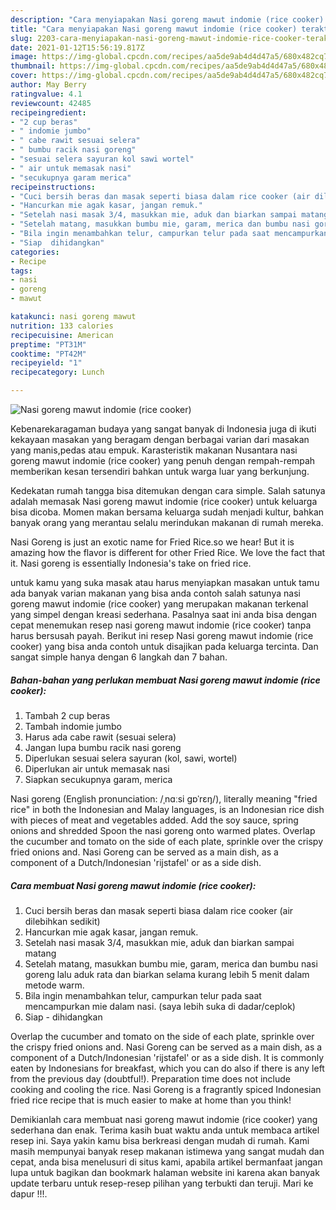 ```yaml
---
description: "Cara menyiapakan Nasi goreng mawut indomie (rice cooker) teraktual"
title: "Cara menyiapakan Nasi goreng mawut indomie (rice cooker) teraktual"
slug: 2203-cara-menyiapakan-nasi-goreng-mawut-indomie-rice-cooker-teraktual
date: 2021-01-12T15:56:19.817Z
image: https://img-global.cpcdn.com/recipes/aa5de9ab4d4d47a5/680x482cq70/nasi-goreng-mawut-indomie-rice-cooker-foto-resep-utama.jpg
thumbnail: https://img-global.cpcdn.com/recipes/aa5de9ab4d4d47a5/680x482cq70/nasi-goreng-mawut-indomie-rice-cooker-foto-resep-utama.jpg
cover: https://img-global.cpcdn.com/recipes/aa5de9ab4d4d47a5/680x482cq70/nasi-goreng-mawut-indomie-rice-cooker-foto-resep-utama.jpg
author: May Berry
ratingvalue: 4.1
reviewcount: 42485
recipeingredient:
- "2 cup beras"
- " indomie jumbo"
- " cabe rawit sesuai selera"
- " bumbu racik nasi goreng"
- "sesuai selera sayuran kol sawi wortel"
- " air untuk memasak nasi"
- "secukupnya garam merica"
recipeinstructions:
- "Cuci bersih beras dan masak seperti biasa dalam rice cooker (air dilebihkan sedikit)"
- "Hancurkan mie agak kasar, jangan remuk."
- "Setelah nasi masak 3/4, masukkan mie, aduk dan biarkan sampai matang"
- "Setelah matang, masukkan bumbu mie, garam, merica dan bumbu nasi goreng lalu aduk rata dan biarkan selama kurang lebih 5 menit dalam metode warm."
- "Bila ingin menambahkan telur, campurkan telur pada saat mencampurkan mie dalam nasi. (saya lebih suka di dadar/ceplok)"
- "Siap  dihidangkan"
categories:
- Recipe
tags:
- nasi
- goreng
- mawut

katakunci: nasi goreng mawut 
nutrition: 133 calories
recipecuisine: American
preptime: "PT31M"
cooktime: "PT42M"
recipeyield: "1"
recipecategory: Lunch

---
```



![Nasi goreng mawut indomie (rice cooker)](https://img-global.cpcdn.com/recipes/aa5de9ab4d4d47a5/680x482cq70/nasi-goreng-mawut-indomie-rice-cooker-foto-resep-utama.jpg)

Kebenarekaragaman budaya yang sangat banyak di Indonesia juga di ikuti kekayaan masakan yang beragam dengan berbagai varian dari masakan yang manis,pedas atau empuk. Karasteristik makanan Nusantara nasi goreng mawut indomie (rice cooker) yang penuh dengan rempah-rempah memberikan kesan tersendiri bahkan untuk warga luar yang berkunjung.


Kedekatan rumah tangga bisa ditemukan dengan cara simple. Salah satunya adalah memasak Nasi goreng mawut indomie (rice cooker) untuk keluarga bisa dicoba. Momen makan bersama keluarga sudah menjadi kultur, bahkan banyak orang yang merantau selalu merindukan makanan di rumah mereka.

Nasi Goreng is just an exotic name for Fried Rice.so we hear! But it is amazing how the flavor is different for other Fried Rice. We love the fact that it. Nasi goreng is essentially Indonesia&#39;s take on fried rice.

untuk kamu yang suka masak atau harus menyiapkan masakan untuk tamu ada banyak varian makanan yang bisa anda contoh salah satunya nasi goreng mawut indomie (rice cooker) yang merupakan makanan terkenal yang simpel dengan kreasi sederhana. Pasalnya saat ini anda bisa dengan cepat menemukan resep nasi goreng mawut indomie (rice cooker) tanpa harus bersusah payah.
Berikut ini resep Nasi goreng mawut indomie (rice cooker) yang bisa anda contoh untuk disajikan pada keluarga tercinta. Dan sangat simple hanya dengan 6 langkah dan 7 bahan.


<!--inarticleads1-->

##### Bahan-bahan yang perlukan membuat Nasi goreng mawut indomie (rice cooker):

1. Tambah 2 cup beras
1. Tambah  indomie jumbo
1. Harus ada  cabe rawit (sesuai selera)
1. Jangan lupa  bumbu racik nasi goreng
1. Diperlukan sesuai selera sayuran (kol, sawi, wortel)
1. Diperlukan  air untuk memasak nasi
1. Siapkan secukupnya garam, merica


Nasi goreng (English pronunciation: /ˌnɑːsi ɡɒˈrɛŋ/), literally meaning &#34;fried rice&#34; in both the Indonesian and Malay languages, is an Indonesian rice dish with pieces of meat and vegetables added. Add the soy sauce, spring onions and shredded Spoon the nasi goreng onto warmed plates. Overlap the cucumber and tomato on the side of each plate, sprinkle over the crispy fried onions and. Nasi Goreng can be served as a main dish, as a component of a Dutch/Indonesian &#39;rijstafel&#39; or as a side dish. 

<!--inarticleads2-->

##### Cara membuat  Nasi goreng mawut indomie (rice cooker):

1. Cuci bersih beras dan masak seperti biasa dalam rice cooker (air dilebihkan sedikit)
1. Hancurkan mie agak kasar, jangan remuk.
1. Setelah nasi masak 3/4, masukkan mie, aduk dan biarkan sampai matang
1. Setelah matang, masukkan bumbu mie, garam, merica dan bumbu nasi goreng lalu aduk rata dan biarkan selama kurang lebih 5 menit dalam metode warm.
1. Bila ingin menambahkan telur, campurkan telur pada saat mencampurkan mie dalam nasi. (saya lebih suka di dadar/ceplok)
1. Siap  - dihidangkan


Overlap the cucumber and tomato on the side of each plate, sprinkle over the crispy fried onions and. Nasi Goreng can be served as a main dish, as a component of a Dutch/Indonesian &#39;rijstafel&#39; or as a side dish. It is commonly eaten by Indonesians for breakfast, which you can do also if there is any left from the previous day (doubtful!). Preparation time does not include cooking and cooling the rice. Nasi Goreng is a fragrantly spiced Indonesian fried rice recipe that is much easier to make at home than you think! 

Demikianlah cara membuat nasi goreng mawut indomie (rice cooker) yang sederhana dan enak. Terima kasih buat waktu anda untuk membaca artikel resep ini. Saya yakin kamu bisa berkreasi dengan mudah di rumah. Kami masih mempunyai banyak resep makanan istimewa yang sangat mudah dan cepat, anda bisa menelusuri di situs kami, apabila artikel bermanfaat jangan lupa untuk bagikan dan bookmark halaman website ini karena akan banyak update terbaru untuk resep-resep pilihan yang terbukti dan teruji. Mari ke dapur !!!. 
